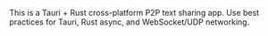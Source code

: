<!-- Use this file to provide workspace-specific custom instructions to Copilot. For more details, visit https://code.visualstudio.com/docs/copilot/copilot-customization#_use-a-githubcopilotinstructionsmd-file -->

This is a Tauri + Rust cross-platform P2P text sharing app. Use best practices for Tauri, Rust async, and WebSocket/UDP networking.
